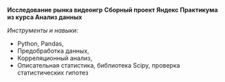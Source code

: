 **Исследование рынка видеоигр**
**Сборный проект Яндекс Практикума из курса Анализ данных**

*Инструменты и навыки:*
- Python, Pandas, 
- Предобработка данных,
- Корреляционный анализ,
- Описательная статистика, библиотека Scipy, проверка статистических гипотез
